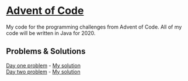 # [Advent of Code](https://adventofcode.com/)
My code for the programming challenges from Advent of Code. All of my code will be written in Java for 2020.

## Problems & Solutions
[Day one problem](https://adventofcode.com/2020/day/1) - [My solution](https://github.com/Majekdor/AdventOfCode/tree/master/src/main/java/dev/majek/adventofcode/DayOne)  
[Day two problem](https://adventofcode.com/2020/day/2) - [My solution](https://github.com/Majekdor/AdventOfCode/tree/master/src/main/java/dev/majek/adventofcode/DayTwo)
